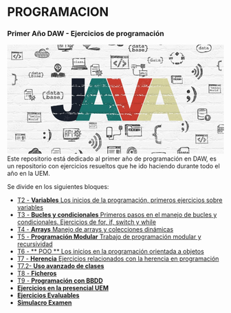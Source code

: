 # PROGRAMACION
### Primer Año DAW - Ejercicios de programación

![](https://github.com/JuanjoAJ/PROGRAMACION/blob/main/javaimg.jpg)
Este repositorio está dedicado al primer año de programación en DAW, es un repositorio con ejercicios resueltos que he ido haciendo durante todo el año en la UEM.

Se divide en los siguientes bloques:
- [T2 - **Variables** Los inicios de la programación, primeros ejercicios sobre variables](https://github.com/JuanjoAJ/PROGRAMACION/tree/a175f76b260ab4126798bdd594e8b721a7c4df30/T2%20-%20Variables) 
- [T3 - **Bucles y condicionales** Primeros pasos en el manejo de bucles y condicionales. Ejercicios de for, if, switch y while](https://github.com/JuanjoAJ/PROGRAMACION/tree/dcd630e47eadb267d7cb3694ef5739672794c526/T3%20-%20Bucles%20y%20condicionales)
- [T4 - **Arrays** Manejo de arrays y colecciones dinámicas](https://github.com/JuanjoAJ/PROGRAMACION/tree/dcd630e47eadb267d7cb3694ef5739672794c526/T4%20-%20Arrays)
- [T5 - **Programación Modular** Trabajo de programación modular y recursividad](https://github.com/JuanjoAJ/PROGRAMACION/tree/dcd630e47eadb267d7cb3694ef5739672794c526/T5%20-%20Programaci%C3%B3n%20modular)
- [T6 - ** POO ** Los inicios en la programación orientada a objetos](https://github.com/JuanjoAJ/PROGRAMACION/tree/dcd630e47eadb267d7cb3694ef5739672794c526/T6%20-%20POO)</li>
- [T7 - **Herencia** Ejercicios relacionados con la herencia en programación](https://github.com/JuanjoAJ/PROGRAMACION/tree/dcd630e47eadb267d7cb3694ef5739672794c526/T7%20-%20Herencia)
- [T7.2- **Uso avanzado de clases**](https://github.com/JuanjoAJ/PROGRAMACION/tree/58e367fcd3d8481dc9ff22fb60b7e404beacf1bc/T7.2-%20Uso%20avanzado%20de%20clases)
- [T8 - **Ficheros**](https://github.com/JuanjoAJ/PROGRAMACION/tree/44ae2a6e402d94d4bb5df3569d26883d2cf63e73/T8%20-%20Ficheros)
- [T9 - **Programación con BBDD**](https://github.com/JuanjoAJ/PROGRAMACION/tree/44ae2a6e402d94d4bb5df3569d26883d2cf63e73/T9%20-%20Programaci%C3%B3n%20con%20BBDD)
- [**Ejercicios en la presencial UEM**](https://github.com/JuanjoAJ/PROGRAMACION/tree/44ae2a6e402d94d4bb5df3569d26883d2cf63e73/Ejercicios%20en%20la%20presencial%20UEM)
- [**Ejercicios Evaluables**](https://github.com/JuanjoAJ/PROGRAMACION/tree/44ae2a6e402d94d4bb5df3569d26883d2cf63e73/Ejercicios%20Evaluables)
- [**Simulacro Examen**](https://github.com/JuanjoAJ/PROGRAMACION/tree/44ae2a6e402d94d4bb5df3569d26883d2cf63e73/Simulacro%20Examen)
  
